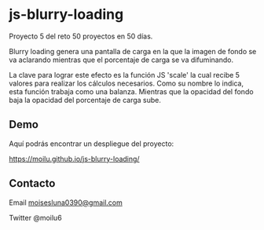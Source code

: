 # js-blurry-loading

Proyecto 5 del reto 50 proyectos en 50 días.

Blurry loading genera una pantalla de carga en la que la imagen de fondo se va 
aclarando mientras que el porcentaje de carga se va difuminando. 

La clave para lograr este efecto es la función JS 'scale' la cual recibe 5 valores 
para realizar los cálculos necesarios. Como su nombre lo indica, esta función trabaja
como una balanza. Mientras que la opacidad del fondo baja la opacidad del porcentaje 
de carga sube.

## Demo 

Aquí podrás encontrar un despliegue del proyecto:

https://moilu.github.io/js-blurry-loading/

## Contacto

Email moisesluna0390@gmail.com

Twitter @moilu6
